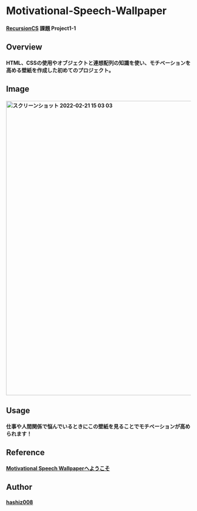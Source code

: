 # Motivational-Speech-Wallpaper
#### [RecursionCS](https://recursionist.io/) 課題 Project1-1

## Overview
#### HTML、CSSの使用やオブジェクトと連想配列の知識を使い、モチベーションを高める壁紙を作成した初めてのプロジェクト。

## Image 
#### <img width="800" alt="スクリーンショット 2022-02-21 15 03 03" src="https://user-images.githubusercontent.com/63139730/154898173-6a9e5a70-859a-4949-af36-a50a9c909380.png">

## Usage
#### 仕事や人間関係で悩んでいるときにこの壁紙を見ることでモチベーションが高められます！

## Reference
#### <a href='https://motivational-speech-wallpaper.vercel.app/'>Motivational Speech Wallpaperへようこそ</a>

## Author
#### <a href="https://github.com/hashiz008">hashiz008</a>
